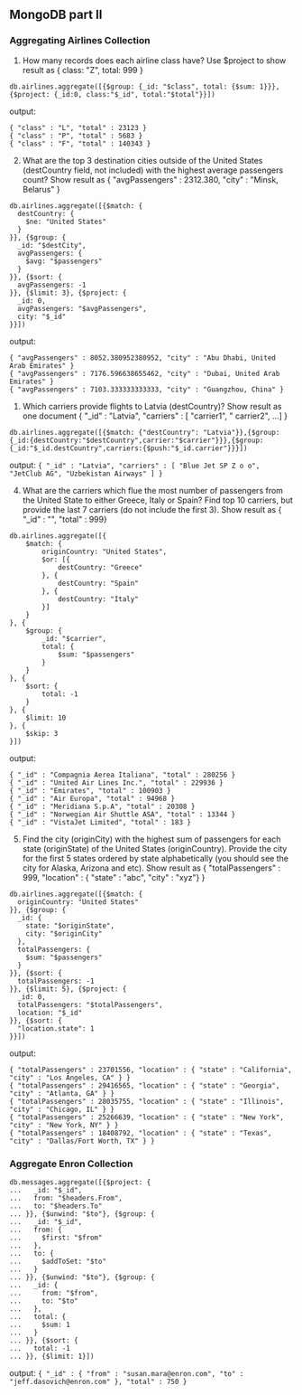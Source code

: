 ## MongoDB part II

### Aggregating Airlines Collection

1. How many records does each airline class have? Use $project to show result as { class:
"Z", total: 999 }  
  
```db.airlines.aggregate([{$group: {_id: "$class", total: {$sum: 1}}}, {$project: {_id:0, class:"$_id", total:"$total"}}])```  
  
output: 
```{ "class" : "G", "total" : 17499 }
{ "class" : "L", "total" : 23123 }
{ "class" : "P", "total" : 5683 }
{ "class" : "F", "total" : 140343 }
```  

2. What are the top 3 destination cities outside of the United States (destCountry field, not
included) with the highest average passengers count? Show result as { "avgPassengers" :
2312.380, "city" : "Minsk, Belarus" }  

```
db.airlines.aggregate([{$match: {
  destCountry: {
    $ne: "United States"
  }
}}, {$group: {
  _id: "$destCity",
  avgPassengers: {
    $avg: "$passengers"
  }
}}, {$sort: {
  avgPassengers: -1
}}, {$limit: 3}, {$project: {
  _id: 0,
  avgPassengers: "$avgPassengers",
  city: "$_id"
}}])
```  

output:  

```
{ "avgPassengers" : 8052.380952380952, "city" : "Abu Dhabi, United Arab Emirates" }
{ "avgPassengers" : 7176.596638655462, "city" : "Dubai, United Arab Emirates" }
{ "avgPassengers" : 7103.333333333333, "city" : "Guangzhou, China" }
```  


1. Which carriers provide flights to Latvia (destCountry)? Show result as one document {
"_id" : "Latvia", "carriers" : [ "carrier1", " carrier2", …] }  

```db.airlines.aggregate([{$match: {"destCountry": "Latvia"}},{$group:{_id:{destCountry:"$destCountry",carrier:"$carrier"}}},{$group:{_id:"$_id.destCountry",carriers:{$push:"$_id.carrier"}}}])```  

output: ```{ "_id" : "Latvia", "carriers" : [ "Blue Jet SP Z o o", "JetClub AG", "Uzbekistan Airways" ] }```  


4. What are the carriers which flue the most number of passengers from the United State to either
Greece, Italy or Spain? Find top 10 carriers, but provide the last 7 carriers (do not include the
first 3). Show result as { "_id" : "<carrier>", "total" : 999}  

```
db.airlines.aggregate([{
    $match: {
        originCountry: "United States",
        $or: [{
            destCountry: "Greece"
        }, {
            destCountry: "Spain"
        }, {
            destCountry: "Italy"
        }]
    }
}, {
    $group: {
        _id: "$carrier",
        total: {
            $sum: "$passengers"
        }
    }
}, {
    $sort: {
        total: -1
    }
}, {
    $limit: 10
}, {
    $skip: 3
}])
```  
output: 
```
{ "_id" : "Compagnia Aerea Italiana", "total" : 280256 }
{ "_id" : "United Air Lines Inc.", "total" : 229936 }
{ "_id" : "Emirates", "total" : 100903 }
{ "_id" : "Air Europa", "total" : 94968 }
{ "_id" : "Meridiana S.p.A", "total" : 20308 }
{ "_id" : "Norwegian Air Shuttle ASA", "total" : 13344 }
{ "_id" : "VistaJet Limited", "total" : 183 }
```  

5. Find the city (originCity) with the highest sum of passengers for each state (originState)
of the United States (originCountry). Provide the city for the first 5 states ordered by state
alphabetically (you should see the city for Alaska, Arizona and etc). Show result as {
"totalPassengers" : 999, "location" : { "state" : "abc", "city" : "xyz"} }  
```
db.airlines.aggregate([{$match: {
  originCountry: "United States"
}}, {$group: {
  _id: {
    state: "$originState",
    city: "$originCity"
  },
  totalPassengers: {
    $sum: "$passengers"
  }
}}, {$sort: {
  totalPassengers: -1
}}, {$limit: 5}, {$project: {
  _id: 0,
  totalPassengers: "$totalPassengers",
  location: "$_id"
}}, {$sort: {
  "location.state": 1
}}])
```  
output: 
```
{ "totalPassengers" : 23701556, "location" : { "state" : "California", "city" : "Los Angeles, CA" } }
{ "totalPassengers" : 29416565, "location" : { "state" : "Georgia", "city" : "Atlanta, GA" } }
{ "totalPassengers" : 28035755, "location" : { "state" : "Illinois", "city" : "Chicago, IL" } }
{ "totalPassengers" : 25266639, "location" : { "state" : "New York", "city" : "New York, NY" } }
{ "totalPassengers" : 18408792, "location" : { "state" : "Texas", "city" : "Dallas/Fort Worth, TX" } }
```  

### Aggregate Enron Collection

```
db.messages.aggregate([{$project: {
...   _id: "$_id",
...   from: "$headers.From",
...   to: "$headers.To"
... }}, {$unwind: "$to"}, {$group: {
...   _id: "$_id",
...   from: {
...     $first: "$from"
...   },
...   to: {
...     $addToSet: "$to"
...   }
... }}, {$unwind: "$to"}, {$group: {
...   _id: {
...     from: "$from",
...     to: "$to"
...   },
...   total: {
...     $sum: 1
...   }
... }}, {$sort: {
...   total: -1
... }}, {$limit: 1}])
```

output: 
```{ "_id" : { "from" : "susan.mara@enron.com", "to" : "jeff.dasovich@enron.com" }, "total" : 750 }```
